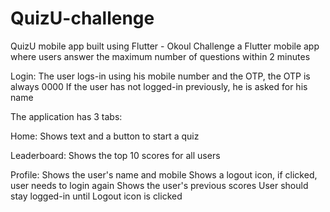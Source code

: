 # QuizU-challenge
QuizU mobile app built using Flutter - Okoul Challenge
a Flutter mobile app where users answer the maximum number of questions within 2 minutes

Login:
The user logs-in using his mobile number and the OTP, the OTP is always 0000
If the user has not logged-in previously, he is asked for his name

The application has 3 tabs:

Home:
Shows text and a button to start a quiz

Leaderboard:
Shows the top 10 scores for all users

Profile:
Shows the user's name and mobile
Shows a logout icon, if clicked, user needs to login again
Shows the user's previous scores
User should stay logged-in until Logout icon is clicked

